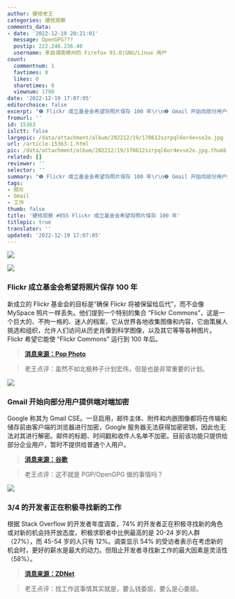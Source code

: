 ```yaml
---
author: 硬核老王
categories: 硬核观察
comments_data:
- date: '2022-12-19 20:21:01'
  message: OpenGPG???
  postip: 222.246.236.40
  username: 来自湖南郴州的 Firefox 91.0|GNU/Linux 用户
count:
  commentnum: 1
  favtimes: 0
  likes: 0
  sharetimes: 0
  viewnum: 1798
date: '2022-12-19 17:07:05'
editorchoice: false
excerpt: "❶ Flickr 成立基金会希望将照片保存 100 年\r\n❷ Gmail 开始向部分用户提供端对端加密\r\n❸ 3/4 的开发者正在积极寻找新的工作"
fromurl: ''
id: 15363
islctt: false
largepic: /data/attachment/album/202212/19/170612szrpql6or4evse2o.jpg
url: /article-15363-1.html
pic: /data/attachment/album/202212/19/170612szrpql6or4evse2o.jpg.thumb.jpg
related: []
reviewer: ''
selector: ''
summary: "❶ Flickr 成立基金会希望将照片保存 100 年\r\n❷ Gmail 开始向部分用户提供端对端加密\r\n❸ 3/4 的开发者正在积极寻找新的工作"
tags:
- 照片
- Gmail
- 工作
thumb: false
title: '硬核观察 #855 Flickr 成立基金会希望将照片保存 100 年'
titlepic: true
translator: ''
updated: '2022-12-19 17:07:05'
---
```


![](/data/attachment/album/202212/19/170612szrpql6or4evse2o.jpg)


![](/data/attachment/album/202212/19/170620um7l7m7kt0fkteu8.jpg)


### Flickr 成立基金会希望将照片保存 100 年


新成立的 Flickr 基金会的目标是“确保 Flickr 将被保留给后代”，而不会像 MySpace 照片一样丢失。他们提到一个特别的集合 “Flickr Commons”，这是一个巨大的、不拘一格的、迷人的档案，它从世界各地收集图像和内容，它由策展人挑选和组织，允许人们访问从历史肖像到科学图像，以及其它等等各种图片。Flickr 希望它能使 “Flickr Commons” 运行到 100 年后。



> 
> **[消息来源：Pop Photo](https://www.popphoto.com/news/flickr-foundation-historical-photos/)**
> 
> 
> 



> 
> 老王点评：虽然不如北极种子计划宏伟，但是也是非常重要的计划。
> 
> 
> 


![](/data/attachment/album/202212/19/170631dmif44pcccroi44s.jpg)


### Gmail 开始向部分用户提供端对端加密


Google 称其为 Gmail CSE。一旦启用，邮件主体、附件和内嵌图像都将在传输和储存前由客户端的浏览器进行加密，Google 服务器无法获得加密密钥，因此也无法对其进行解密。邮件的标题、时间戳和收件人名单不加密。目前该功能只提供给部分企业用户，暂时不提供给普通个人用户。



> 
> **[消息来源：谷歌](https://support.google.com/a/answer/13069736)**
> 
> 
> 



> 
> 老王点评：这不就是 PGP/OpenGPG 做的事情吗？
> 
> 
> 


![](/data/attachment/album/202212/19/170646ocpppzmy1tbn84rp.jpg)


### 3/4 的开发者正在积极寻找新的工作


根据 Stack Overflow 的开发者年度调查，74% 的开发者正在积极寻找新的角色或对新的机会持开放态度，积极求职者中比例最高的是 20-24 岁的人群（27%），而 45-54 岁的人只有 12%。调查显示 54% 的受访者表示在考虑新的机会时，更好的薪水是最大的动力。但阻止开发者寻找新工作的最大因素是灵活性（58%）。



> 
> **[消息来源：ZDNet](https://www.zdnet.com/article/three-quarters-of-developers-are-willing-to-quit-for-a-new-job-and-its-not-just-about-the-money/)**
> 
> 
> 



> 
> 老王点评：找工作这事情其实就是，要么钱委屈，要么是心委屈。
> 
> 
>